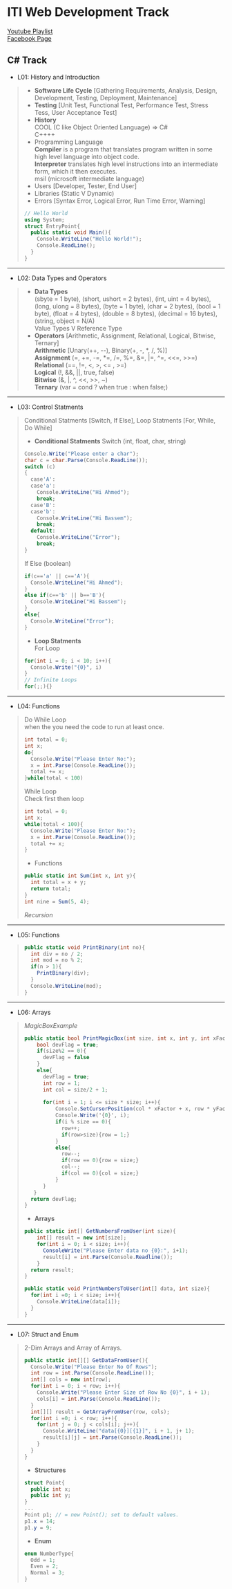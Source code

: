 # ITI Web Development Track  
[Youtube Playlist](https://www.youtube.com/user/mido330664/videos?sort=da&view=0&flow=grid)  
[Facebook Page](https://www.facebook.com/mobarmgofficial/)  
  
## C# Track  
  
- L01: History and Introduction  
> - **Software Life Cycle** [Gathering Requirements, Analysis, Design, Development, Testing, Deployment, Maintenance]  
> - **Testing** [Unit Test, Functional Test, Performance Test, Stress Tess, User Acceptance Test]  
> - **History**  
>  COOL (C like Object Oriented Language) => C#  
>  C++++  
> - Programming Language  
>  **Compiler** is a program that translates program written in some high level language into object code.  
>  **Interpreter** translates high level instructions into an intermediate form, which it then executes.  
>  msil (microsoft intermediate language)  
> - Users [Developer, Tester, End User]  
> - Libraries (Static V Dynamic)  
> - Errors [Syntax Error, Logical Error, Run Time Error, Warning]  
> ```cs
> // Hello World
> using System;
> struct EntryPoint{
>   public static void Main(){
>     Console.WriteLine("Hello World!");
>     Console.ReadLine();
>   }
> }
> ```
---
- L02: Data Types and Operators  
> - **Data Types**  
>  (sbyte = 1 byte), (short, ushort = 2 bytes), (int, uint = 4 bytes), (long, ulong = 8 bytes), (byte = 1 byte), (char = 2 bytes), (bool = 1 byte), (float = 4 bytes), (double = 8 bytes), (decimal = 16 bytes), (string, object = N/A)  
>  Value Types V Reference Type  
> - **Operators** [Arithmetic, Assignment, Relational, Logical, Bitwise, Ternary]  
>  **Arithmetic** [Unary(++, --), Binary(+, -, *, /, %)]  
>  **Assignment** (=, +=, -=, *=, /=, %=, &=, |=, ^=, <<=, >>=)  
>  **Relational** (==, !=, <, >, <= , >=)  
>  **Logical** (!, &&, ||, true, false)  
>  **Bitwise** (&, |, ^, <<, >>, ~)  
>  **Ternary** (var = cond ? when true : when false;)  
---  
- L03: Control Statments  
> Conditional Statments [Switch, If Else], Loop Statments [For, While, Do While]  
> - **Conditional Statments**
>  Switch (int, float, char, string)  
> ```cs
> Console.Write("Please enter a char");
> char c = char.Parse(Console.ReadLine());
> switch (c)
> {
>   case'A':
>   case'a':
>     Console.WriteLine("Hi Ahmed");
>     break;
>   case'B':
>   case'b':
>     Console.WriteLine("Hi Bassem");
>     break;
>   default:
>     Console.WriteLine("Error");
>     break;
> }
> ```
> If Else (boolean)
> ```cs
> if(c=='a' || c=='A'){
>   Console.WriteLine("Hi Ahmed");
> }
> else if(c=='b' || b=='B'){
>   Console.WriteLine("Hi Bassem");
> }
> else{
>   Console.WriteLine("Error");
> }
> ```
> - **Loop Statments**  
> For Loop  
> ```cs
> for(int i = 0; i < 10; i++){
>   Console.Write("{0}", i)
> }
> // Infinite Loops
> for(;;){}
> ```
---  
- L04: Functions  
> Do While Loop  
> when the you need the code to run at least once.  
> ```cs
> int total = 0;
> int x;
> do{
>   Console.Write("Please Enter No:");
>   x = int.Parse(Console.ReadLine());
>   total += x;
> }while(total < 100)
> ```
> While Loop  
> Check first then loop  
> ```cs
> int total = 0;
> int x;
> while(total < 100){
>   Console.Write("Please Enter No:");
>   x = int.Parse(Console.ReadLine());
>   total += x;
> }
> ```
> - Functions  
>  ```cs
>  public static int Sum(int x, int y){
>    int total = x + y;
>    return total;
>  }
>  int nine = Sum(5, 4);
>  ```
>  *Recursion*  
---
- L05: Functions  
> ```cs
> public static void PrintBinary(int no){
>   int div = no / 2;
>   int mod = no % 2;
>   if(n > 1){
>     PrintBinary(div);
>   }
>   Console.WriteLine(mod);
> }
> ```
---
- L06: Arrays  
> *MagicBoxExample*
> ```cs
> public static bool PrintMagicBox(int size, int x, int y, int xFactor, int yFactor){
>     bool devFlag = true;
>     if(size%2 == 0){
>       devFlag = false
>     }
>     else{
>       devFlag = true;
>       int row = 1;
>       int col = size/2 + 1;
>   
>       for(int i = 1; i <= size * size; i++){
>           Console.SetCursorPosition(col * xFactor + x, row * yFactor + y);
>           Console.Write('{0}', i);
>           if(i % size == 0){
>             row++;
>             if(row>size){row = 1;}
>           }
>           else{
>             row--;
>             if(row == 0){row = size;}
>             col--;
>             if(col == 0){col = size;}
>           }
>       }
>    }
>   return devFlag;
> }
> ```
> - **Arrays**  
> ```cs
> public static int[] GetNumbersFromUser(int size){
>     int[] result = new int[size];
>     for(int i = 0; i < size; i++){
>       ConsoleWrite("Please Enter data no {0}:", i+1);
>       result[i] = int.Parse(Console.Readline());
>     }
>   return result;
> }
> 
> public static void PrintNumbersToUser(int[] data, int size){
>   for(int i =0; i < size; i++){
>     Console.WriteLine(data[i]);
>   }
> }
> ```
---
- L07: Struct and Enum  
> 2-Dim Arrays and Array of Arrays.  
> ```cs
> public static int[][] GetDataFromUser(){
>   Console.Write("Please Enter No Of Rows");
>   int row = int.Parse(Console.ReadLine());
>   int[] cols = new int[row];
>   for(int i = 0; i < row; i++){
>     Console.Write("Please Enter Size of Row No {0}", i + 1);
>     cols[i] = int.Parse(Console.ReadLine());
>   }
>   int[][] result = GetArrayFromUser(row, cols);
>   for(int i =0; i < row; i++){
>     for(int j = 0; j < cols[i]; j++){
>       Console.WriteLine("data[{0}][{1}]", i + 1, j+ 1);
>       result[i][j] = int.Parse(Console.ReadLine());
>     }
>   }
> }
> ```
> - **Structures**
>  ```cs
>  struct Point{
>    public int x;
>    public int y;
>  }
>  ...
>  Point p1; // = new Point(); set to default values.  
>  p1.x = 14;
>  p1.y = 9;
>  ```
> - **Enum**  
>  ```cs
>  enum NumberType{
>    Odd = 1;
>    Even = 2;
>    Normal = 3;
>  }
>  ```